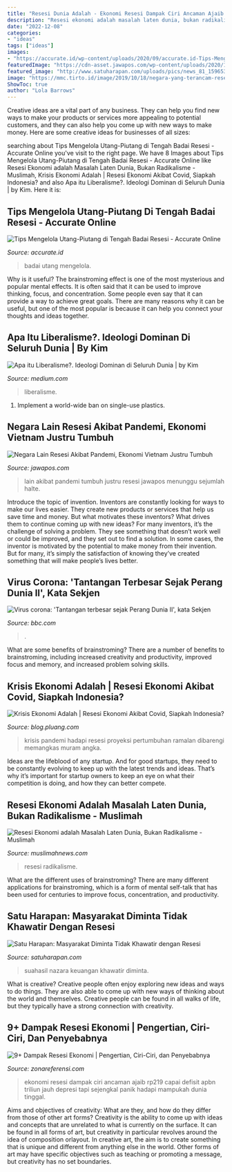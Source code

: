 ```yaml
---
title: "Resesi Dunia Adalah - Ekonomi Resesi Dampak Ciri Ancaman Ajaib Rp219 Capai Defisit Apbn Triliun Jauh Depresi Tapi Sejengkal Panik Hadapi Mampukah Dunia Tinggal"
description: "Resesi ekonomi adalah masalah laten dunia, bukan radikalisme"
date: "2022-12-08"
categories:
- "ideas"
tags: ["ideas"]
images:
- "https://accurate.id/wp-content/uploads/2020/09/accurate.id-Tips-Mengelola-Utang-Piutang-di-Tengah-Badai-Resesi-800x305.jpg"
featuredImage: "https://cdn-asset.jawapos.com/wp-content/uploads/2020/11/28_yang_lain.jpg"
featured_image: "http://www.satuharapan.com/uploads/pics/news_81_1596530975.jpg"
image: "https://mmc.tirto.id/image/2019/10/18/negara-yang-terancam-resesi--mild--fuad-01.jpg"
ShowToc: true
author: "Lola Barrows"
---
```



Creative ideas are a vital part of any business. They can help you find new ways to make your products or services more appealing to potential customers, and they can also help you come up with new ways to make money. Here are some creative ideas for businesses of all sizes: 

	

		
searching about Tips Mengelola Utang-Piutang di Tengah Badai Resesi - Accurate Online you've visit to the right page. We have 8 Images about Tips Mengelola Utang-Piutang di Tengah Badai Resesi - Accurate Online like Resesi Ekonomi adalah Masalah Laten Dunia, Bukan Radikalisme - Muslimah, Krisis Ekonomi Adalah | Resesi Ekonomi Akibat Covid, Siapkah Indonesia? and also Apa itu Liberalisme?. Ideologi Dominan di Seluruh Dunia | by Kim. Here it is:
		
    
## Tips Mengelola Utang-Piutang Di Tengah Badai Resesi - Accurate Online

<img loading=lazy src="https://accurate.id/wp-content/uploads/2020/09/accurate.id-Tips-Mengelola-Utang-Piutang-di-Tengah-Badai-Resesi-800x305.jpg" onerror="this.onerror=null;this.src='https://tse3.mm.bing.net/th?id=OIP.1ogbT8GCu4_7c0w0zdwBewHaC0&amp;pid=15.1';" alt="Tips Mengelola Utang-Piutang di Tengah Badai Resesi - Accurate Online">

_Source: accurate.id_

>badai utang mengelola. 

	

Why is it useful?
The brainstroming effect is one of the most mysterious and popular mental effects. It is often said that it can be used to improve thinking, focus, and concentration. Some people even say that it can provide a way to achieve great goals. There are many reasons why it can be useful, but one of the most popular is because it can help you connect your thoughts and ideas together.

    
## Apa Itu Liberalisme?. Ideologi Dominan Di Seluruh Dunia | By Kim

<img loading=lazy src="https://miro.medium.com/max/960/0*NA1ndCeW8WnLVIPN.jpg" onerror="this.onerror=null;this.src='https://tse4.mm.bing.net/th?id=OIP.V1XwXFp_0vkMKgUKCKzh0wHaFD&amp;pid=15.1';" alt="Apa itu Liberalisme?. Ideologi Dominan di Seluruh Dunia | by Kim">

_Source: medium.com_

>liberalisme. 

	

1. Implement a world-wide ban on single-use plastics.

    
## Negara Lain Resesi Akibat Pandemi, Ekonomi Vietnam Justru Tumbuh

<img loading=lazy src="https://cdn-asset.jawapos.com/wp-content/uploads/2020/11/28_yang_lain.jpg" onerror="this.onerror=null;this.src='https://tse3.mm.bing.net/th?id=OIP.gNuC494GkF6cdURBiNpLlAHaE8&amp;pid=15.1';" alt="Negara Lain Resesi Akibat Pandemi, Ekonomi Vietnam Justru Tumbuh">

_Source: jawapos.com_

>lain akibat pandemi tumbuh justru resesi jawapos menunggu sejumlah halte. 

	

Introduce the topic of invention.
Inventors are constantly looking for ways to make our lives easier. They create new products or services that help us save time and money. But what motivates these inventors? What drives them to continue coming up with new ideas?
For many inventors, it’s the challenge of solving a problem. They see something that doesn’t work well or could be improved, and they set out to find a solution. In some cases, the inventor is motivated by the potential to make money from their invention. But for many, it’s simply the satisfaction of knowing they’ve created something that will make people’s lives better.

    
## Virus Corona: &#039;Tantangan Terbesar Sejak Perang Dunia II&#039;, Kata Sekjen

<img loading=lazy src="https://ichef.bbci.co.uk/news/1024/branded_indonesia/F2C5/production/_111494126_epa-tv060832390.jpg" onerror="this.onerror=null;this.src='https://tse3.mm.bing.net/th?id=OIP.g6SV6G3mzBwnKyPnEA8qsgHaEK&amp;pid=15.1';" alt="Virus corona: &#039;Tantangan terbesar sejak Perang Dunia II&#039;, kata Sekjen">

_Source: bbc.com_

>. 

	

What are some benefits of brainstroming?
There are a number of benefits to brainstroming, including increased creativity and productivity, improved focus and memory, and increased problem solving skills.

    
## Krisis Ekonomi Adalah | Resesi Ekonomi Akibat Covid, Siapkah Indonesia?

<img loading=lazy src="https://pluang.com/wp-content/uploads/2020/04/krisis-ekonomi-adalah.png" onerror="this.onerror=null;this.src='https://tse3.mm.bing.net/th?id=OIP.jlCUhjDGx3dCL3G2_kMD3AHaEt&amp;pid=15.1';" alt="Krisis Ekonomi Adalah | Resesi Ekonomi Akibat Covid, Siapkah Indonesia?">

_Source: blog.pluang.com_

>krisis pandemi hadapi resesi proyeksi pertumbuhan ramalan dibarengi memangkas muram angka. 

	

Ideas are the lifeblood of any startup. And for good startups, they need to be constantly evolving to keep up with the latest trends and ideas. That’s why it’s important for startup owners to keep an eye on what their competition is doing, and how they can better compete.

    
## Resesi Ekonomi Adalah Masalah Laten Dunia, Bukan Radikalisme - Muslimah

<img loading=lazy src="https://mmc.tirto.id/image/2019/10/18/negara-yang-terancam-resesi--mild--fuad-01.jpg" onerror="this.onerror=null;this.src='https://tse4.mm.bing.net/th?id=OIP.p7degFNvEJmNOZxXbAI4GgHaNK&amp;pid=15.1';" alt="Resesi Ekonomi adalah Masalah Laten Dunia, Bukan Radikalisme - Muslimah">

_Source: muslimahnews.com_

>resesi radikalisme. 

	

What are the different uses of brainstroming?
There are many different applications for brainstroming, which is a form of mental self-talk that has been used for centuries to improve focus, concentration, and productivity.

    
## Satu Harapan: Masyarakat Diminta Tidak Khawatir Dengan Resesi

<img loading=lazy src="http://www.satuharapan.com/uploads/pics/news_81_1596530975.jpg" onerror="this.onerror=null;this.src='https://tse2.mm.bing.net/th?id=OIP.rajn7eCVxgDGveGymwVc2QHaE8&amp;pid=15.1';" alt="Satu Harapan: Masyarakat Diminta Tidak Khawatir dengan Resesi">

_Source: satuharapan.com_

>suahasil nazara keuangan khawatir diminta. 

	

What is creative?
Creative people often enjoy exploring new ideas and ways to do things. They are also able to come up with new ways of thinking about the world and themselves. Creative people can be found in all walks of life, but they typically have a strong connection with creativity.

    
## 9+ Dampak Resesi Ekonomi | Pengertian, Ciri-Ciri, Dan Penyebabnya

<img loading=lazy src="https://www.zonareferensi.com/wp-content/uploads/2020/11/dampak-resesi-ekonomi.jpg" onerror="this.onerror=null;this.src='https://tse1.mm.bing.net/th?id=OIP.qdvuQFfbJkllIFE5eibuCAHaEf&amp;pid=15.1';" alt="9+ Dampak Resesi Ekonomi | Pengertian, Ciri-Ciri, dan Penyebabnya">

_Source: zonareferensi.com_

>ekonomi resesi dampak ciri ancaman ajaib rp219 capai defisit apbn triliun jauh depresi tapi sejengkal panik hadapi mampukah dunia tinggal. 

	

Aims and objectives of creativity: What are they, and how do they differ from those of other art forms?
Creativity is the ability to come up with ideas and concepts that are unrelated to what is currently on the surface. It can be found in all forms of art, but creativity in particular revolves around the idea of composition orlayout. In creative art, the aim is to create something that is unique and different from anything else in the world. Other forms of art may have specific objectives such as teaching or promoting a message, but creativity has no set boundaries.

